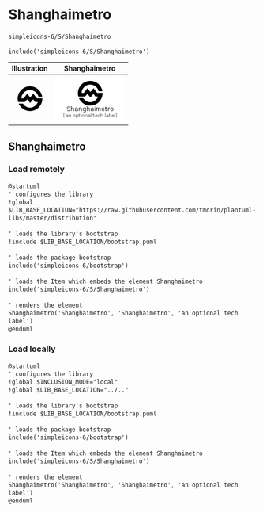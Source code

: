 # Shanghaimetro


```text
simpleicons-6/S/Shanghaimetro
```

```text
include('simpleicons-6/S/Shanghaimetro')
```



| Illustration | Shanghaimetro |
| :---: | :---: |
| ![illustration for Illustration](../../simpleicons-6/S/Shanghaimetro.png) | ![illustration for Shanghaimetro](../../simpleicons-6/S/Shanghaimetro.Local.png) |




## Shanghaimetro

### Load remotely
```plantuml
@startuml
' configures the library
!global $LIB_BASE_LOCATION="https://raw.githubusercontent.com/tmorin/plantuml-libs/master/distribution"

' loads the library's bootstrap
!include $LIB_BASE_LOCATION/bootstrap.puml

' loads the package bootstrap
include('simpleicons-6/bootstrap')

' loads the Item which embeds the element Shanghaimetro
include('simpleicons-6/S/Shanghaimetro')

' renders the element
Shanghaimetro('Shanghaimetro', 'Shanghaimetro', 'an optional tech label')
@enduml
```

### Load locally
```plantuml
@startuml
' configures the library
!global $INCLUSION_MODE="local"
!global $LIB_BASE_LOCATION="../.."

' loads the library's bootstrap
!include $LIB_BASE_LOCATION/bootstrap.puml

' loads the package bootstrap
include('simpleicons-6/bootstrap')

' loads the Item which embeds the element Shanghaimetro
include('simpleicons-6/S/Shanghaimetro')

' renders the element
Shanghaimetro('Shanghaimetro', 'Shanghaimetro', 'an optional tech label')
@enduml
```

